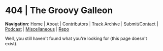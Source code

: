# 404 | The Groovy Galleon

**Navigation:** [Home](index) \| [About](about) \| [Contributors](members) \| [Track Archive](tunes) \| [Submit/Contact](submit) \| [Podcast](podcast) \| [Miscellaneous](misc) \| [Repo](https://github.com/MarkSilverMedia/groovygalleon)

Well, you still haven't found what you're looking for (this page doesn't exist).
